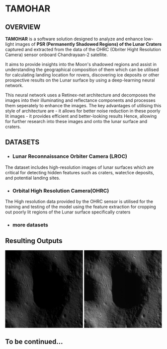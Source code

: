 # TAMOHAR 

## OVERVIEW 

__TAMOHAR__ is a software solution designed to analyze and enhance low-light images of **PSR (Permanently Shadowed Regions) of the Lunar Craters** captured and extracted from the data of the OHRC (Obriter Hight Resolution Camera) sensor onboard Chandrayaan-2 satellite.

It aims to provide insights into the Moon's shadowed regions and assist in understanding the geographical composition of them which can be utilised for calculating landing location for rovers, discovering ice deposits or other prospective results on the Lunar surface by using a deep-learning neural network.

This neural network uses a Retinex-net architecture and decomposes the images into their illuminating and reflectance components and processes them seperately to enhance the images.
The key advantages of utilising this style of architecture are 
    - it allows for better noise reduction in these poorly lit images
    - it provides efficient and better-looking results
Hence, allowing for further research into these images and onto the lunar surface and craters.

## DATASETS 

- ### Lunar Reconnaissance Orbiter Camera (LROC) 
 The dataset includes high-resolution images of lunar surfaces which are critical for detecting hidden features such as craters, water/ice deposits, and potential landing sites.

- ### Orbital High Resolution Camera(OHRC)
 The High resolution data provided by the OHRC sensor is utilised for the training and testing of the model using the feature extraction for cropping out poorly lit regions of the Lunar surface specifically craters

- ### more datasets

## Resulting Outputs
  <img src="https://github.com/rudraxix/SIH-Tamohar/blob/main/Dataset-ImgEdit/6_jpg.rf.8eca318e6b54b89554e207fe81b12993.jpg" alt="Image description" width="250" height="250"> 
  <img src="https://github.com/rudraxix/SIH-Tamohar/blob/main/Dataset-ImgOriginal/6_jpg.rf.8eca318e6b54b89554e207fe81b12993.jpg" alt="Image description" width="250" height="250">
 
  
## To be continued...

